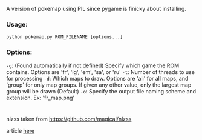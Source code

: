 A version of pokemap using PIL since pygame is finicky about installing.

### Usage: 
`python pokemap.py ROM_FILENAME [options...]`

### Options:
`-g`: (Found automatically if not defined) Specify which game the ROM contains. Options are 'fr', 'lg', 'em', 'sa', or 'ru'
`-t`: Number of threads to use for processing
`-d`: Which maps to draw. Options are 'all' for all maps, and 'group' for only map groups. If given any other value, only the largest map group will be drawn (Default)
`-o`: Specify the output file naming scheme and extension. Ex: 'fr_map.png'
#

nlzss taken from https://github.com/magical/nlzss

article [here](https://medium.com/@mmmulani/creating-a-game-size-world-map-of-pok%C3%A9mon-fire-red-614da729476a#.1ruzb9nwl)
